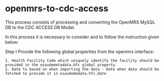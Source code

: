 # openmrs-to-cdc-access
This process consists of processing and converting the OpenMRS MySQL DB to the CDC ACCESS DB Model.

In this process it is necessary to consider and to follow the instruction given below:

Step I
Provide the following global properties from the openmrs interface:

    1. Health Facility Code which uniquely identify the facility should be provided in the esaudemetadata.hfc global property.
    2. Date to based on when importing the data - Date when data should be fetched to provide it in esaudemedata.hfc.date
